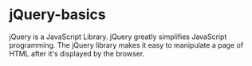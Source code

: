 # jQuery-basics
jQuery is a JavaScript Library. jQuery greatly simplifies JavaScript programming. The jQuery library makes it easy to manipulate a page of HTML after it's displayed by the browser.
